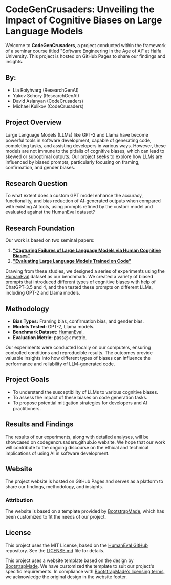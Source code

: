 # CodeGenCrusaders: Unveiling the Impact of Cognitive Biases on Large Language Models

Welcome to **CodeGenCrusaders**, a project conducted within the framework of a seminar course titled "Software Engineering in the Age of AI" at Haifa University. This project is hosted on GitHub Pages to share our findings and insights.

## By:
- Lia Roiyhvarg (ResearchGenAI)
- Yakov Schory (ResearchGenAI)
- David Aslanyan (CodeCrusaders)
- Michael Kulikov (CodeCrusaders)

## Project Overview

Large Language Models (LLMs) like GPT-2 and Llama have become powerful tools in software development, capable of generating code, completing tasks, and assisting developers in various ways. However, these models are not immune to the pitfalls of cognitive biases, which can lead to skewed or suboptimal outputs. Our project seeks to explore how LLMs are influenced by biased prompts, particularly focusing on framing, confirmation, and gender biases.

## Research Question

To what extent does a custom GPT model enhance the accuracy, functionality, and bias reduction of AI-generated outputs when compared with existing AI tools, using prompts refined by the custom model and evaluated against the HumanEval dataset?

## Research Foundation

Our work is based on two seminal papers:

1. [**"Capturing Failures of Large Language Models via Human Cognitive Biases"**](https://arxiv.org/abs/2202.12299)
2. [**"Evaluating Large Language Models Trained on Code"**](https://arxiv.org/abs/2107.03374)

Drawing from these studies, we designed a series of experiments using the [HumanEval](https://github.com/openai/human-eval) dataset as our benchmark. We created a variety of biased prompts that introduced different types of cognitive biases with help of ChatGPT-3.5 and 4, and then tested these prompts on different LLMs, including GPT-2 and Llama models.

## Methodology

- **Bias Types:** Framing bias, confirmation bias, and gender bias.
- **Models Tested:** GPT-2, Llama models.
- **Benchmark Dataset:** [HumanEval](https://github.com/openai/human-eval).
- **Evaluation Metric:** pass@k metric.

Our experiments were conducted locally on our computers, ensuring controlled conditions and reproducible results. The outcomes provide valuable insights into how different types of biases can influence the performance and reliability of LLM-generated code.

## Project Goals

- To understand the susceptibility of LLMs to various cognitive biases.
- To assess the impact of these biases on code generation tasks.
- To propose potential mitigation strategies for developers and AI practitioners.

## Results and Findings

The results of our experiments, along with detailed analyses, will be showcased on codegencrusaders.github.io website. We hope that our work will contribute to the ongoing discourse on the ethical and technical implications of using AI in software development.

## Website

The project website is hosted on GitHub Pages and serves as a platform to share our findings, methodology, and insights. 

### Attribution

The website is based on a template provided by [BootstrapMade](https://bootstrapmade.com/), which has been customized to fit the needs of our project.

## License

This project uses the MIT License, based on the [HumanEval GitHub](https://github.com/openai/human-eval) repository.
See the [LICENSE.md](LICENSE.md) file for details.

This project uses a website template based on the design by [BootstrapMade](https://bootstrapmade.com/). We have customized the template to suit our project's specific requirements. In compliance with [BootstrapMade’s licensing terms](https://bootstrapmade.com/license/), we acknowledge the original design in the website footer.

